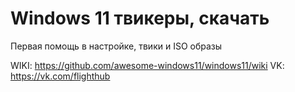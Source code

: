 # Windows 11 твикеры, скачать
Первая помощь в настройке, твики и ISO образы

WIKI: https://github.com/awesome-windows11/windows11/wiki
VK: https://vk.com/flighthub
